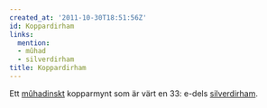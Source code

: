 ```yaml
---
created_at: '2011-10-30T18:51:56Z'
id: Koppardirham
links:
  mention:
  - mûhad
  - silverdirham
title: Koppardirham
---
```


Ett [mûhadinskt] kopparmynt som är värt en 33: e-dels [silverdirham].

  [mûhadinskt]: mûhad
  [silverdirham]: silverdirham